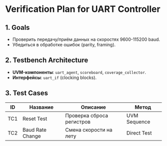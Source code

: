# Verification Plan for UART Controller  

## 1. Goals  

- Проверить передачу/приём данных на скоростях 9600-115200 baud.  
- Убедиться в обработке ошибок (parity, framing).  

## 2. Testbench Architecture  

- **UVM-компоненты**: `uart_agent`, `scoreboard`, `coverage_collector`.  
- **Интерфейсы**: `uart_if` (clocking blocks).  

## 3. Test Cases  

| ID  | Название           | Описание                          | Метод        |  
|-----|--------------------|-----------------------------------|-------------|  
| TC1 | Reset Test         | Проверка сброса регистров         | UVM Sequence|  
| TC2 | Baud Rate Change   | Смена скорости на лету           | Direct Test |  